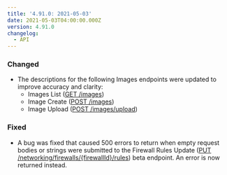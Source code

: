 ```yaml
---
title: '4.91.0: 2021-05-03'
date: 2021-05-03T04:00:00.000Z
version: 4.91.0
changelog:
  - API
---
```


### Changed

- The descriptions for the following Images endpoints were updated to improve accuracy and clarity:
  - Images List ([GET /images](https://www.linode.com/docs/api/images/#images-list))
  - Image Create ([POST /images](https://www.linode.com/docs/api/images/#image-create))
  - Image Upload ([POST /images/upload](https://www.linode.com/docs/api/images/#image-upload))

### Fixed

- A bug was fixed that caused 500 errors to return when empty request bodies or strings were submitted to the Firewall Rules Update ([PUT /networking/firewalls/{firewallId}/rules](https://www.linode.com/docs/api/networking/#firewall-rules-update)) beta endpoint. An error is now returned instead.
